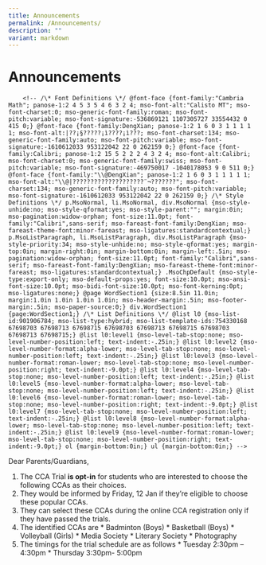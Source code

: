 ```yaml
---
title: Announcements
permalink: /Announcements/
description: ""
variant: markdown
---
```

# Announcements 

        <!-- /\* Font Definitions \*/ @font-face {font-family:"Cambria Math"; panose-1:2 4 5 3 5 4 6 3 2 4; mso-font-alt:"Calisto MT"; mso-font-charset:0; mso-generic-font-family:roman; mso-font-pitch:variable; mso-font-signature:-536869121 1107305727 33554432 0 415 0;} @font-face {font-family:DengXian; panose-1:2 1 6 0 3 1 1 1 1 1; mso-font-alt:|??¡§?????¡ì????¡ì???; mso-font-charset:134; mso-generic-font-family:auto; mso-font-pitch:variable; mso-font-signature:-1610612033 953122042 22 0 262159 0;} @font-face {font-family:Calibri; panose-1:2 15 5 2 2 2 4 3 2 4; mso-font-alt:Calibri; mso-font-charset:0; mso-generic-font-family:swiss; mso-font-pitch:variable; mso-font-signature:-469750017 -1040178053 9 0 511 0;} @font-face {font-family:"\\@DengXian"; panose-1:2 1 6 0 3 1 1 1 1 1; mso-font-alt:"\\@|????????????????????¨¬???????"; mso-font-charset:134; mso-generic-font-family:auto; mso-font-pitch:variable; mso-font-signature:-1610612033 953122042 22 0 262159 0;} /\* Style Definitions \*/ p.MsoNormal, li.MsoNormal, div.MsoNormal {mso-style-unhide:no; mso-style-qformat:yes; mso-style-parent:""; margin:0in; mso-pagination:widow-orphan; font-size:11.0pt; font-family:"Calibri",sans-serif; mso-fareast-font-family:DengXian; mso-fareast-theme-font:minor-fareast; mso-ligatures:standardcontextual;} p.MsoListParagraph, li.MsoListParagraph, div.MsoListParagraph {mso-style-priority:34; mso-style-unhide:no; mso-style-qformat:yes; margin-top:0in; margin-right:0in; margin-bottom:0in; margin-left:.5in; mso-pagination:widow-orphan; font-size:11.0pt; font-family:"Calibri",sans-serif; mso-fareast-font-family:DengXian; mso-fareast-theme-font:minor-fareast; mso-ligatures:standardcontextual;} .MsoChpDefault {mso-style-type:export-only; mso-default-props:yes; font-size:10.0pt; mso-ansi-font-size:10.0pt; mso-bidi-font-size:10.0pt; mso-font-kerning:0pt; mso-ligatures:none;} @page WordSection1 {size:8.5in 11.0in; margin:1.0in 1.0in 1.0in 1.0in; mso-header-margin:.5in; mso-footer-margin:.5in; mso-paper-source:0;} div.WordSection1 {page:WordSection1;} /\* List Definitions \*/ @list l0 {mso-list-id:901906784; mso-list-type:hybrid; mso-list-template-ids:754330168 67698703 67698713 67698715 67698703 67698713 67698715 67698703 67698713 67698715;} @list l0:level1 {mso-level-tab-stop:none; mso-level-number-position:left; text-indent:-.25in;} @list l0:level2 {mso-level-number-format:alpha-lower; mso-level-tab-stop:none; mso-level-number-position:left; text-indent:-.25in;} @list l0:level3 {mso-level-number-format:roman-lower; mso-level-tab-stop:none; mso-level-number-position:right; text-indent:-9.0pt;} @list l0:level4 {mso-level-tab-stop:none; mso-level-number-position:left; text-indent:-.25in;} @list l0:level5 {mso-level-number-format:alpha-lower; mso-level-tab-stop:none; mso-level-number-position:left; text-indent:-.25in;} @list l0:level6 {mso-level-number-format:roman-lower; mso-level-tab-stop:none; mso-level-number-position:right; text-indent:-9.0pt;} @list l0:level7 {mso-level-tab-stop:none; mso-level-number-position:left; text-indent:-.25in;} @list l0:level8 {mso-level-number-format:alpha-lower; mso-level-tab-stop:none; mso-level-number-position:left; text-indent:-.25in;} @list l0:level9 {mso-level-number-format:roman-lower; mso-level-tab-stop:none; mso-level-number-position:right; text-indent:-9.0pt;} ol {margin-bottom:0in;} ul {margin-bottom:0in;} -->

Dear Parents/Guardians,

1.  The CCA Trial **is opt-in** for students who are interested to choose the following CCAs as their choices.
2.  They would be informed by Friday, 12 Jan if they’re eligible to choose these popular CCAs.&nbsp;
3.  They can select these CCAs during the online CCA registration only if they have passed the trials.
4.  The identified CCAs are
		*   Badminton (Boys)
		*   Basketball (Boys)
		*   Volleyball (Girls)
		*   Media Society
		*   Literary Society
		*   Photography
5.  The timings for the trial schedule are as follows
		*   Tuesday 2:30pm – 4:30pm
		*   Thursday 3:30pm- 5:00pm